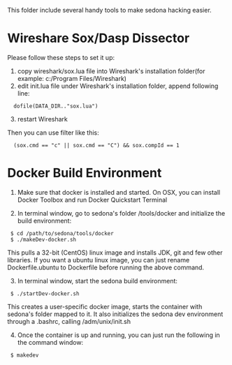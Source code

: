 This folder include several handy tools to make sedona hacking easier.

Wireshare Sox/Dasp Dissector 
============================
Please follow these steps to set it up: 
 1. copy wireshark/sox.lua file into Wireshark's installation folder(for example: c:/Program Files/Wireshark)
 2. edit init.lua file under Wireshark's installation folder, append following
line:
```
  dofile(DATA_DIR.."sox.lua")
```
 3. restart Wireshark 

Then you can use filter like this: 
```
  (sox.cmd == "c" || sox.cmd == "C") && sox.compId == 1
```

Docker Build Environment
=================================
1. Make sure that docker is installed and started. On OSX, you can install Docker Toolbox and run Docker Quickstart Terminal

2. In terminal window, go to sedona's folder /tools/docker and initialize the build environment:
```
 $ cd /path/to/sedona/tools/docker 
 $ ./makeDev-docker.sh
```
 This pulls a 32-bit (CentOS) linux image and installs JDK, git and few other libraries. If you want a ubuntu linux image, you can just rename Dockerfile.ubuntu to Dockerfile before running the above command.

3. In terminal window, start the sedona build environment:
```
 $ ./startDev-docker.sh
```
 This creates a user-specific docker image, starts the container with sedona's folder mapped to it. It also initializes the sedona dev environment through a .bashrc, calling /adm/unix/init.sh
 
4. Once the container is up and running, you can just run the following in the command window:
```
 $ makedev
```
